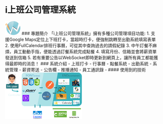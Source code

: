 # i上班公司管理系統
<img src="./src/main/resources/static/img/logo.png" width="10%" />
### 專題簡介
「i上班公司管理系統」擁有多種公司管理項目功能:
1. 支援Google Maps定位上下班打卡，當超時打卡，便強制跳轉至出勤系統填寫表單
2. 使用FullCalendar排班行事曆，可從其中查詢過去的請假紀錄
3. 中午訂餐不麻煩，員工動動手指，便能透過訂餐系統完成點餐
4. 填寫月份、信箱並會將薪資單發送到信箱
5. 若有重要公告以WebSocket即時更新到網頁上，讓所有員工都能獲得最即時的消息！
### 系統介紹
- 上班打卡
- 行事曆
- 點餐系統
- 出勤系統
- 系統管理
- 薪資寄送
- 公告欄
- 推播通知
- 員工通訊錄
- 
#### 使用到的技術
<img src="./src/main/resources/static/img/rd.png" width="50%" />
